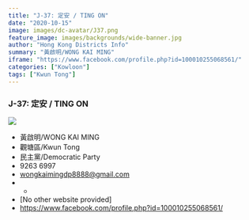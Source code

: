 ```yaml
---
title: "J-37: 定安 / TING ON"
date: "2020-10-15"
image: images/dc-avatar/J37.png
feature_image: images/backgrounds/wide-banner.jpg
author: "Hong Kong Districts Info"
summary: "黃啟明/WONG KAI MING"
iframe: "https://www.facebook.com/profile.php?id=100010255068561/"
categories: ["Kowloon"]
tags: ["Kwun Tong"]
---
```


### J-37: 定安 / TING ON  
![](/images/dc-avatar/J37.png)  

 - 黃啟明/WONG KAI MING  
 - 觀塘區/Kwun Tong  
 - 民主黨/Democratic Party  
 - 9263 6997  
 - wongkaimingdp8888@gmail.com  
 - -  
 - [No other website provided]  
 - https://www.facebook.com/profile.php?id=100010255068561/

